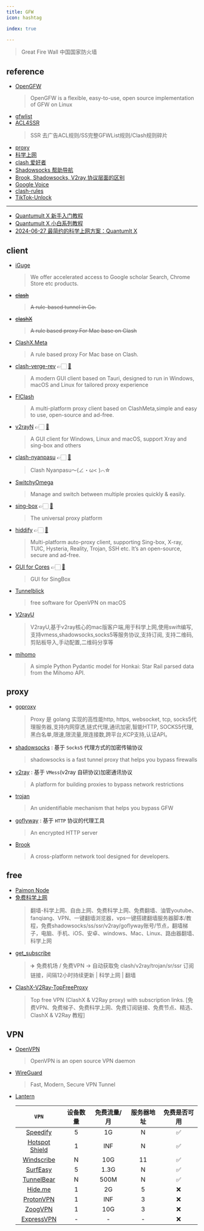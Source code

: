 ```yaml
---
title: GFW
icon: hashtag

index: true

---
```


<!-- more -->

> Great Fire Wall 中国国家防火墙

## reference

- [OpenGFW](https://github.com/apernet/OpenGFW)
    > OpenGFW is a flexible, easy-to-use, open source implementation of GFW on Linux
- [gfwlist](https://github.com/gfwlist/gfwlist)
- [ACL4SSR](https://github.com/ACL4SSR/ACL4SSR/tree/master)
    > SSR 去广告ACL规则/SS完整GFWList规则/Clash规则碎片
- [proxy](https://github.com/githubvpn007/proxy)
- [科学上网](https://github.com/haoel/haoel.github.io)
- [clash 爱好者](https://clashios.com/)
- [Shadowsocks 帮助导航](https://github.com/ShadowsocksHelp/shadowsockshelp.github.io)
- [Brook, Shadowsocks, V2ray 协议层面的区别](https://talks.txthinking.com/slides/brook-ss-v2ray.slide)
- [Google Voice](https://github.com/ssnhd/googlevoice)
- [clash-rules](https://github.com/Loyalsoldier/clash-rules)
- [TikTok-Unlock](https://github.com/Semporia/TikTok-Unlock)
    
------

- [Quantumult X 新手入门教程](https://github.com/kjfx/QuantumultX)
- [Quantumult X 小白系列教程](https://github.com/erdongchanyo/Rules/tree/main/Quantumult%20X)
- [2024-06-27 最简约的科学上网方案：Quantumlt X](https://houjoe.notion.site/Quantumlt-X-d0d663d0c40b4b7391d7b76b410b1331)
    
## client

- [](✅)[iGuge](https://microsoftedge.microsoft.com/addons/detail/iguge/mchibleoefileemjfghfejaggonplmmg)
    > We offer accelerated access to Google scholar Search, Chrome Store etc products.
- [](☕️)[~~clash~~](https://github.com/Dreamacro/clash)
    > ~~A rule-based tunnel in Go.~~
- [](☕️)[~~clashX~~](https://github.com/yichengchen/clashX)
    > ~~A rule based proxy For Mac base on Clash~~
- [](✅)[ClashX.Meta](https://github.com/MetaCubeX/ClashX.Meta)
    > A rule based proxy For Mac base on Clash.
- [](✅)[clash-verge-rev](https://www.clashverge.dev) 👉🏻 [🐙](https://github.com/clash-verge-rev/clash-verge-rev)
    > A modern GUI client based on Tauri, designed to run in Windows, macOS and Linux for tailored proxy experience
- [](✅)[FlClash](https://github.com/chen08209/FlClash)
    > A multi-platform proxy client based on ClashMeta,simple and easy to use, open-source and ad-free.
- [v2rayN](https://v2rayn.2dust.link/) 👉🏻 [🐙](https://github.com/2dust/v2rayN)
    > A GUI client for Windows, Linux and macOS, support Xray and sing-box and others
- [clash-nyanpasu](https://nyanpasu.elaina.moe) 👉🏻 [🐙](https://github.com/libnyanpasu/clash-nyanpasu)
    > Clash Nyanpasu～(∠・ω< )⌒☆​
- [SwitchyOmega](https://github.com/FelisCatus/SwitchyOmega)
    > Manage and switch between multiple proxies quickly & easily.
- [sing-box](https://sing-box.sagernet.org) 👉🏻 [🐙](https://github.com/SagerNet/sing-box)
    > The universal proxy platform
- [hiddify](https://hiddify.com/) 👉🏻 [🐙](https://github.com/hiddify/hiddify-next)
    > Multi-platform auto-proxy client, supporting Sing-box, X-ray, TUIC, Hysteria, Reality, Trojan, SSH etc. It’s an open-source, secure and ad-free.
- [GUI for Cores](https://gui-for-cores.github.io) 👉🏻 [🐙](https://github.com/GUI-for-Cores/GUI.for.SingBox)
    > GUI for SingBox
- [Tunnelblick](https://github.com/Tunnelblick/Tunnelblick)
    > free software for OpenVPN on macOS
- [V2rayU](https://github.com/yanue/V2rayU)
    > V2rayU,基于v2ray核心的mac版客户端,用于科学上网,使用swift编写,支持vmess,shadowsocks,socks5等服务协议,支持订阅, 支持二维码,剪贴板导入,手动配置,二维码分享等
- [mihomo](https://github.com/MetaCubeX/mihomo)
    > A simple Python Pydantic model for Honkai: Star Rail parsed data from the Mihomo API.

## proxy

- [goproxy](https://github.com/snail007/goproxy)
    > Proxy 是 golang 实现的高性能http, https, websocket, tcp, socks5代理服务器,支持内网穿透,链式代理,通讯加密,智能HTTP, SOCKS5代理,黑白名单,限速,限流量,限连接数,跨平台,KCP支持,认证API。
- [shadowsocks](https://github.com/shadowsocks) : 基于 `Socks5` 代理方式的加密传输协议
    > shadowsocks is a fast tunnel proxy that helps you bypass firewalls
- [v2ray](https://github.com/v2fly/v2ray-core) : 基于 `VMess`(v2ray 自研协议)加密通讯协议
    > A platform for building proxies to bypass network restrictions
- [trojan](https://github.com/trojan-gfw/trojan)
    > An unidentifiable mechanism that helps you bypass GFW
- [goflyway](https://github.com/coyove/goflyway) : 基于 `HTTP` 协议的代理工具
    > An encrypted HTTP server
- [Brook](https://github.com/txthinking/brook)
    > A cross-platform network tool designed for developers.

## free

- [Paimon Node](https://pmsub.me/)
- [免费科学上网](https://github.com/Alvin9999/new-pac)
    > 翻墙-科学上网、自由上网、免费科学上网、免费翻墙、油管youtube、fanqiang、VPN、一键翻墙浏览器，vps一键搭建翻墙服务器脚本/教程，免费shadowsocks/ss/ssr/v2ray/goflyway账号/节点，翻墙梯子，电脑、手机、iOS、安卓、windows、Mac、Linux、路由器翻墙、科学上网
- [get_subscribe](https://github.com/ermaozi/get_subscribe)
    > ✈️ 免费机场 / 免费VPN -> 自动获取免 clash/v2ray/trojan/sr/ssr 订阅链接，间隔12小时持续更新 | 科学上网 | 翻墙
- [ClashX-V2Ray-TopFreeProxy](https://github.com/WilliamStar007/ClashX-V2Ray-TopFreeProxy)
    > Top free VPN (ClashX & V2Ray proxy) with subscription links. [免费VPN、免费梯子、免费科学上网、免费订阅链接、免费节点、精选、ClashX & V2Ray 教程]
    
## VPN

- [OpenVPN](https://github.com/OpenVPN/openvpn)
    > OpenVPN is an open source VPN daemon
- [WireGuard](https://www.wireguard.com/)
    > Fast, Modern, Secure VPN Tunnel
- [Lantern](https://github.com/getlantern/lantern)


  | `VPN` | 设备数量 | 免费流量/月 | 服务器地址 | 免费是否可用
  | :-: | :-: | :-: | :-: | :-: 
  | [Speedify](http://speedify.com/)                  | 5 | 1G    | N  | ✅ 
  | [Hotspot Shield](https://www.hotspotshield.com/)  | 1 | INF   | N  | ✅ 
  | [Windscribe](https://windscribe.com/)             | N | 10G   | 11 | ✅  
  | [SurfEasy](https://www.surfeasy.com/)             | 5 | 1.3G  | N  | ✅ 
  | [TunnelBear](https://www.tunnelbear.com/)         | N | 500M  | N  | ✅ 
  | [Hide.me](https://hide.me)                        | 1 | 2G    | 5  | ❌
  | [ProtonVPN](https://protonvpn.com)                | 1 | INF   | 3  | ❌  
  | [ZoogVPN](https://zoogvpn.com/)                   | 1 | 10G   | 3  | ❌ 
  | [ExpressVPN](https://www.expressvpn.com/)         | - | -     | -  | ❌
  